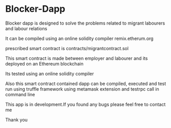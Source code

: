 # Blocker-Dapp
Blocker dapp is designed to solve the problems related to migrant labourers and labour relations 

It can be compiled using an online solidity compiler remix.etherum.org

prescribed smart contract is contracts/migrantcontract.sol

This smart contract is made between employer and labourer and its deployed on an Ethereum blockchain

Its tested using an online solidity compiler

Also this smart contract contained dapp can be compiled, executed and test run using truffle framework using metamask extension and testrpc call in command line

This app is in development.If you found any bugs please feel free to contact me

Thank you
